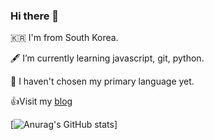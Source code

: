 ### Hi there 👋

🇰🇷 I'm from South Korea.  

🖋 I’m currently learning javascript, git, python.  

🌱 I haven't chosen my primary language yet.

👍Visit my [blog](https://koreanddinghwan.github.io/lightbig/)


[![Anurag's GitHub stats](https://github-readme-stats.vercel.app/api?username=koreanddinghwan&&show_icons=true&theme=dark)]